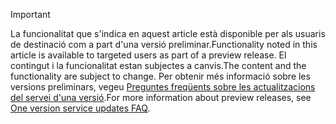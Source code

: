 > [!IMPORTANT]
> <span data-ttu-id="51af6-101">La funcionalitat que s'indica en aquest article està disponible per als usuaris de destinació com a part d'una versió preliminar.</span><span class="sxs-lookup"><span data-stu-id="51af6-101">Functionality noted in this article is available to targeted users as part of a preview release.</span></span> <span data-ttu-id="51af6-102">El contingut i la funcionalitat estan subjectes a canvis.</span><span class="sxs-lookup"><span data-stu-id="51af6-102">The content and the functionality are subject to change.</span></span> <span data-ttu-id="51af6-103">Per obtenir més informació sobre les versions preliminars, vegeu [Preguntes freqüents sobre les actualitzacions del servei d'una versió](https://docs.microsoft.com/dynamics365/unified-operations/fin-and-ops/get-started/one-version).</span><span class="sxs-lookup"><span data-stu-id="51af6-103">For more information about preview releases, see [One version service updates FAQ](https://docs.microsoft.com/dynamics365/unified-operations/fin-and-ops/get-started/one-version).</span></span>

